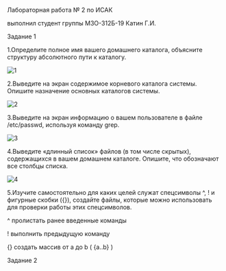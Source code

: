 
Лабораторная работа № 2 по ИСАК

выполнил студент группы М3О-312Б-19 Катин Г.И.

Задание 1

1.Определите полное имя вашего домашнего каталога, объясните структуру абсолютного пути к каталогу.

![1](https://github.com/georgykatin/screenshots/blob/main/2%20%D0%BB%D0%B0%D0%B1%D0%B0%201%20%D1%84%D0%BE%D1%82%D0%BE.png)

2.Выведите на экран содержимое корневого каталога системы. Опишите назначение основных каталогов системы.

![2](https://github.com/georgykatin/screenshots/blob/main/2%20%D0%BB%D0%B0%D0%B1%D0%B0%202%20%D1%84%D0%BE%D1%82%D0%BE.png)

3.Выведите на экран информацию о вашем пользователе в файле /etc/passwd, используя команду grep.

![3](https://github.com/georgykatin/screenshots/blob/main/2%20%D0%BB%D0%B0%D0%B1%D0%B0%203%20%D1%84%D0%BE%D1%82%D0%BE.png)

4.Выведите «длинный список» файлов (в том числе скрытых), содержащихся в вашем домашнем каталоге. Опишите, что обозначают все столбцы списка.

![4](https://github.com/georgykatin/screenshots/blob/main/2%20%D0%BB%D0%B0%D0%B1%D0%B0%204%20%D1%84%D0%BE%D1%82%D0%BE.png)

5.Изучите самостоятельно для каких целей служат спецсимволы ^, ! и фигурные скобки ({}), создайте файлы, которые можно использовать для проверки работы этих спецсимволов.

^ пролистать ранее введенные команды

! выполнить предыдущую команду 

{} создать массив от a до b ( {a..b} )

Задание 2 


